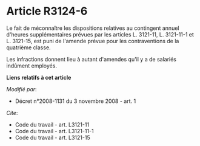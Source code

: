 # Article R3124-6

Le fait de méconnaître les dispositions relatives au contingent annuel d'heures supplémentaires prévues par les articles L.
3121-11, L. 3121-11-1 et L. 3121-15, est puni de l'amende prévue pour les contraventions de la quatrième classe. 

Les infractions donnent lieu à autant d'amendes qu'il y a de salariés indûment employés.

**Liens relatifs à cet article**

_Modifié par_:

  - Décret n°2008-1131 du 3 novembre 2008 - art. 1

_Cite_:

  - Code du travail - art. L3121-11
  - Code du travail - art. L3121-11-1
  - Code du travail - art. L3121-15
